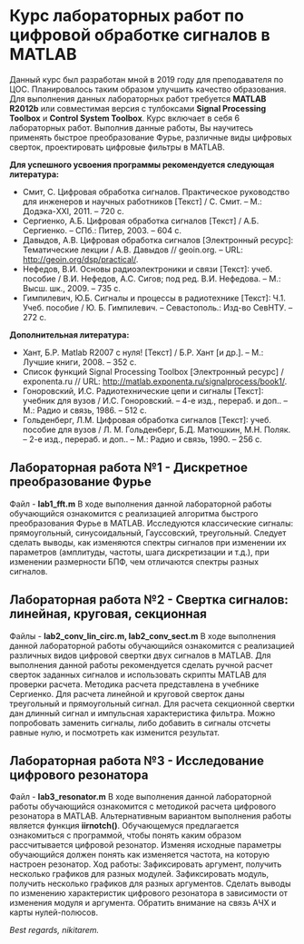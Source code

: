 # Курс лабораторных работ по цифровой обработке сигналов в MATLAB
Данный курс был разработан мной в 2019 году для преподавателя по ЦОС. Планировалось таким образом улучшить качество образования. Для выполнения данных лабораторных работ требуется **MATLAB R2012b** или совместимая версия с тулбоксами **Signal Processing Toolbox** и **Control System Toolbox**.
Курс включает в себя 6 лабораторных работ. Выполнив данные работы, Вы научитесь применять быстрое преобразование Фурье, различные виды цифровых сверток, проектировать цифровые фильтры в MATLAB.

**Для успешного усвоения программы рекомендуется следующая литература:**
- Смит, С. Цифровая обработка сигналов. Практическое руководство для инженеров и научных работников [Текст] / С. Смит. – М.: Додэка-XXI, 2011. – 720 с.
- Сергиенко, А.Б. Цифровая обработка сигналов [Текст] / А.Б. Сергиенко. – СПб.: Питер, 2003. – 604 с.
- Давыдов, А.В. Цифровая обработка сигналов [Электронный ресурс]: Тематические лекции / А.В. Давыдов // geoin.org. – URL: http://geoin.org/dsp/practical/.
- Нефедов, В.И. Основы радиоэлектроники и связи [Текст]: учеб. пособие / В.И. Нефедов, А.С. Сигов; под ред. В.И. Нефедова. – М.: Высш. шк., 2009. – 735 с.
- Гимпилевич, Ю.Б. Сигналы и процессы в радиотехнике [Текст]: Ч.1. Учеб. пособие / Ю. Б. Гимпилевич. – Севастополь.: Изд-во СевНТУ. – 272 с.

**Дополнительная литература:**
- Хант, Б.Р. Matlab R2007 с нуля! [Текст] / Б.Р. Хант [и др.]. – М.: Лучшие книги, 2008. – 352 с.
- Список функций Signal Processing Toolbox [Электронный ресурс] / exponenta.ru // URL: http://matlab.exponenta.ru/signalprocess/book1/.
- Гоноровский, И.С. Радиотехнические цепи и сигналы [Текст]: учебник для вузов / И.С. Гоноровский. – 4-е изд., перераб. и доп.. – М.: Радио и связь, 1986. – 512 с.
- Гольденберг, Л.М. Цифровая обработка сигналов [Текст]: учеб. пособие для вузов / Л. М. Гольденберг, Б.Д. Матюшкин, М.Н. Поляк. – 2-е изд., перераб. и доп.. – М.: Радио и связь, 1990. – 256 с.

## Лабораторная работа №1 - Дискретное преобразование Фурье
Файл - **lab1_fft.m**
В ходе выполнения данной лабораторной работы обучающийся ознакомится с реализацией алгоритма быстрого преобразования Фурье в MATLAB. Исследуются классические сигналы: прямоугольный, синусоидальный, Гауссовский, треугольный. Следует сделать выводы, как изменяются спектры сигналов при изменении их параметров (амплитуды, частоты, шага дискретизации и т.д.), при изменении размерности БПФ, чем отличаются спектры разных сигналов.

## Лабораторная работа №2 - Свертка сигналов: линейная, круговая, секционная
Файлы - **lab2_conv_lin_circ.m, lab2_conv_sect.m**
В ходе выполнения данной лабораторной работы обучающийся ознакомится с реализацией различных видов цифровой свертки двух сигналов в MATLAB. Для выполнения данной работы рекомендуется сделать ручной расчет сверток заданных сигналов и использовать скрипты MATLAB для проверки расчета. Методика расчета представлена в учебнике Сергиенко. Для расчета линейной и круговой сверток даны треугольный и прямоугольный сигнал. Для расчета секционной свертки дан длинный сигнал и импульсная характеристика фильтра. Можно попробовать заменить сигналы, либо добавить в сигналы отсчеты равные нулю, и посмотреть как изменится результат.

## Лабораторная работа №3 - Исследование цифрового резонатора
Файл - **lab3_resonator.m**
В ходе выполнения данной лабораторной работы обучающийся ознакомится с методикой расчета цифрового резонатора в MATLAB. Альтернативным вариантом выполнения работы является функция **iirnotch()**. Обучающемуся предлагается ознакомиться с программой, чтобы понять каким образом рассчитывается цифровой резонатор. Изменяя исходные параметры обучающийся должен понять как изменяется частота, на которую настроен резонатор. Ход работы:
Зафиксировать аргумент, получить несколько графиков для разных модулей. Зафиксировать модуль, получить несколько графиков для разных аргументов. Сделать выводы по изменению характеристик цифрового резонатора в зависимости от изменения модуля и аргумента. Обратить внимание на связь АЧХ и карты нулей-полюсов.



*Best regards, nikitarem.*
